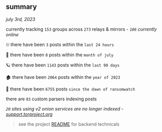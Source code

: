 
## summary
_july 3rd, 2023_

currently tracking `153` groups across `273` relays & mirrors - _`106` currently online_

⏲ there have been `3` posts within the `last 24 hours`

🦈 there have been `8` posts within the `month of july`

🪐 there have been `1143` posts within the `last 90 days`

🏚 there have been `2064` posts within the `year of 2023`

🦕 there have been `6755` posts `since the dawn of ransomwatch`

there are `83` custom parsers indexing posts

_`20` sites using v2 onion services are no longer indexed - [support.torproject.org](https://support.torproject.org/onionservices/v2-deprecation/)_

> see the project [README](https://github.com/joshhighet/ransomwatch#ransomwatch--) for backend technicals
